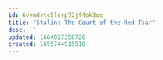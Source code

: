 ```yaml
---
id: 6vvmdrtc5lerp72jf4ok3oc
title: "Stalin: The Court of the Red Tsar"
desc: ''
updated: 1664027350726
created: 1655744915918
---
```

